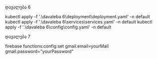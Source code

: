დავალება 6

kubectl apply -f '.\davaleba 6\deployment\deployment.yaml' -n default
kubectl apply -f '.\davaleba 6\services\services.yaml' -n default
kubectl apply -f '.\davaleba 6\config\config.yaml' -n default

დავალება 7

firebase functions:config:set gmail.email=yourMail gmail.password="yourPassword"